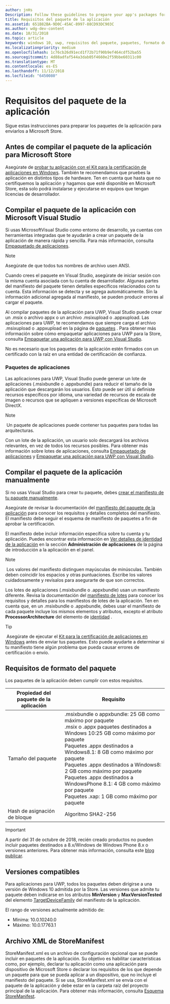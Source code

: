 ```yaml
---
author: jnHs
Description: Follow these guidelines to prepare your app's packages for submission to the Microsoft Store.
title: Requisitos del paquete de la aplicación
ms.assetid: 651B82BA-9D0C-45AC-8997-88CD93DC903C
ms.author: wdg-dev-content
ms.date: 10/31/2018
ms.topic: article
keywords: windows 10, uwp, requisitos del paquete, paquetes, formato del paquete, versión compatible, enviar
ms.localizationpriority: medium
ms.openlocfilehash: 1c76cb26d91ecd1f72b71f90b9ef464cdf52ba55
ms.sourcegitcommit: 4d88adfaf544a3dab05f4660e2f59bbe60311c00
ms.translationtype: MT
ms.contentlocale: es-ES
ms.lasthandoff: 11/12/2018
ms.locfileid: "6450080"
---
```

# <a name="app-package-requirements"></a>Requisitos del paquete de la aplicación

Sigue estas instrucciones para preparar los paquetes de la aplicación para enviarlos a Microsoft Store.

## <a name="before-you-build-your-apps-package-for-the-microsoft-store"></a>Antes de compilar el paquete de la aplicación para Microsoft Store

Asegúrate de [probar tu aplicación con el Kit para la certificación de aplicaciones en Windows](../debug-test-perf/windows-app-certification-kit.md). También te recomendamos que pruebes la aplicación en distintos tipos de hardware. Ten en cuenta que hasta que no certifiquemos la aplicación y hagamos que esté disponible en Microsoft Store, esta solo podrá instalarse y ejecutarse en equipos que tengan licencias de desarrollador.

## <a name="building-the-app-package-using-microsoft-visual-studio"></a>Compilar el paquete de la aplicación con Microsoft Visual Studio

Si usas MicrosoftVisual Studio como entorno de desarrollo, ya cuentas con herramientas integradas que te ayudarán a crear un paquete de la aplicación de manera rápida y sencilla. Para más información, consulta [Empaquetado de aplicaciones](../packaging/index.md).

> [!NOTE]
> Asegúrate de que todos tus nombres de archivo usen ANSI. 

Cuando crees el paquete en Visual Studio, asegúrate de iniciar sesión con la misma cuenta asociada con tu cuenta de desarrollador. Algunas partes del manifiesto del paquete tienen detalles específicos relacionados con tu cuenta. Esta información se detecta y se agrega automáticamente. Sin la información adicional agregada al manifiesto, se pueden producir errores al cargar el paquete. 

Al compilar paquetes de la aplicación para UWP, Visual Studio puede crear un .msix o archivo appx o un archivo .msixupload o .appxupload. Las aplicaciones para UWP, te recomendamos que siempre carga el archivo .msixupload o .appxupload en la página de [paquetes](upload-app-packages.md) . Para obtener más información sobre cómo empaquetar aplicaciones para UWP para la Store, consulta [Empaquetar una aplicación para UWP con Visual Studio](../packaging/packaging-uwp-apps.md).

No es necesario que los paquetes de la aplicación estén firmados con un certificado con la raíz en una entidad de certificación de confianza.


### <a name="app-bundles"></a>Paquetes de aplicaciones

Las aplicaciones para UWP, Visual Studio puede generar un lote de aplicaciones (.msixbundle o .appxbundle) para reducir el tamaño de la aplicación que descargarán los usuarios. Esto puede ser útil si definiste recursos específicos por idioma, una variedad de recursos de escala de imagen o recursos que se apliquen a versiones específicas de Microsoft DirectX.

> [!NOTE]
> Un paquete de aplicaciones puede contener tus paquetes para todas las arquitecturas.

Con un lote de la aplicación, un usuario solo descargará los archivos relevantes, en vez de todos los recursos posibles. Para obtener más información sobre lotes de aplicaciones, consulta [Empaquetado de aplicaciones](../packaging/index.md) y [Empaquetar una aplicación para UWP con Visual Studio](../packaging/packaging-uwp-apps.md).


## <a name="building-the-app-package-manually"></a>Compilar el paquete de la aplicación manualmente

Si no usas Visual Studio para crear tu paquete, debes [crear el manifiesto de tu paquete manualmente](https://docs.microsoft.com/uwp/schemas/appxpackage/how-to-create-a-package-manifest-manually).

Asegúrate de revisar la documentación del [manifiesto del paquete de la aplicación](https://docs.microsoft.com/uwp/schemas/appxpackage/appx-package-manifest) para conocer los requisitos y detalles completos del manifiesto. El manifiesto debe seguir el esquema de manifiesto de paquetes a fin de aprobar la certificación.

El manifiesto debe incluir información específica sobre tu cuenta y tu aplicación. Puedes encontrar esta información en [Ver detalles de identidad de la aplicación](view-app-identity-details.md) en la sección **Administración de aplicaciones** de la página de introducción a la aplicación en el panel.

> [!NOTE]
> Los valores del manifiesto distinguen mayúsculas de minúsculas. También deben coincidir los espacios y otras puntuaciones. Escribe los valores cuidadosamente y revísalos para asegurarte de que son correctos.


Los lotes de aplicaciones (.msixbundle o .appxbundle) usan un manifiesto diferente. Revisa la documentación del [manifiesto de lotes](https://docs.microsoft.com/uwp/schemas/bundlemanifestschema/bundle-manifest) para conocer los requisitos y detalles para los manifiestos de lotes de la aplicación. Ten en cuenta que, en un .msixbundle o .appxbundle, debes usar el manifiesto de cada paquete incluye los mismos elementos y atributos, excepto el atributo **ProcessorArchitecture** del elemento de [identidad](https://docs.microsoft.com/uwp/schemas/appxpackage/uapmanifestschema/element-identity) .

> [!TIP]
> Asegúrate de ejecutar el [Kit para la certificación de aplicaciones en Windows](../debug-test-perf/windows-app-certification-kit.md) antes de enviar tus paquetes. Esto puede ayudarte a determinar si tu manifiesto tiene algún problema que pueda causar errores de certificación o envío.


## <a name="package-format-requirements"></a>Requisitos de formato del paquete

Los paquetes de la aplicación deben cumplir con estos requisitos.

| Propiedad del paquete de la aplicación | Requisito                                                          |
|----------------------|----------------------------------------------------------------------|
| Tamaño del paquete         | .msixbundle o appxbundle: 25 GB como máximo por paquete <br>.msix o .appx paquetes destinados a Windows 10:25 GB como máximo por paquete<br>Paquetes .appx destinados a Windows8.1: 8 GB como máximo por paquete <br> Paquetes .appx destinados a Windows8: 2 GB como máximo por paquete <br> Paquetes .appx destinados a WindowsPhone 8.1: 4 GB como máximo por paquete <br> Paquetes .xap: 1 GB como máximo por paquete                                                                           |
| Hash de asignación de bloque     | Algoritmo SHA2-256                                                   |

> [!IMPORTANT]
> A partir del 31 de octubre de 2018, recién creado productos no pueden incluir paquetes destinados a 8.x/Windows de Windows Phone 8.x o versiones anteriores. Para obtener más información, consulta este [blog publicar](https://blogs.windows.com/buildingapps/2018/08/20/important-dates-regarding-apps-with-windows-phone-8-x-and-earlier-and-windows-8-8-1-packages-submitted-to-microsoft-store/#SzKghBbqDMlmAO4c.97).

## <a name="supported-versions"></a>Versiones compatibles

Para aplicaciones para UWP, todos los paquetes deben dirigirse a una versión de Windows 10 admitida por la Store. Las versiones que admite tu paquete deben indicarse en los atributos **MinVersion** y **MaxVersionTested** del elemento [TargetDeviceFamily](https://docs.microsoft.com/uwp/schemas/appxpackage/uapmanifestschema/element-targetdevicefamily) del manifiesto de la aplicación.

El rango de versiones actualmente admitido de: 
- Mínima: 10.0.10240.0
- Máximo: 10.0.17763.1


## <a name="storemanifest-xml-file"></a>Archivo XML de StoreManifest

StoreManifest.xml es un archivo de configuración opcional que se puede incluir en paquetes de la aplicación. Su objetivo es habilitar características como, por ejemplo, declarar tu aplicación como una aplicación para dispositivo de Microsoft Store o declarar los requisitos de los que depende un paquete para que se pueda aplicar a un dispositivo, que no incluye el manifiesto del paquete. Si se usa, StoreManifest.xml se envía con el paquete de la aplicación y debe estar en la carpeta raíz del proyecto principal de la aplicación. Para obtener más información, consulta [Esquema StoreManifest](https://docs.microsoft.com/uwp/schemas/storemanifest/store-manifest-schema-portal).

 

 




